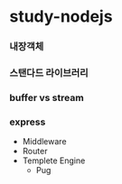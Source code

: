 # study-nodejs

### 내장객체

### 스탠다드 라이브러리

### buffer vs stream

### express
  - Middleware
  - Router
  - Templete Engine
    - Pug
